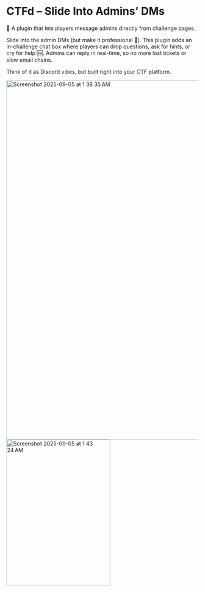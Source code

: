 # CTFd – Slide Into Admins’ DMs
💬 A plugin that lets players message admins directly from challenge pages.

Slide into the admin DMs (but make it professional 👀).
This plugin adds an in-challenge chat box where players can drop questions, ask for hints, or cry for help 🆘. Admins can reply in real-time, so no more lost tickets or slow email chains.

Think of it as Discord vibes, but built right into your CTF platform.


<img width="1916" height="941" alt="Screenshot 2025-09-05 at 1 38 35 AM" src="https://github.com/user-attachments/assets/b1098361-1a17-4d76-8d2e-0c0f0b8f23d4" />
<img width="272" height="382" alt="Screenshot 2025-09-05 at 1 43 24 AM" src="https://github.com/user-attachments/assets/bd684eb2-1b77-4489-b9fd-347868f52fec" />


